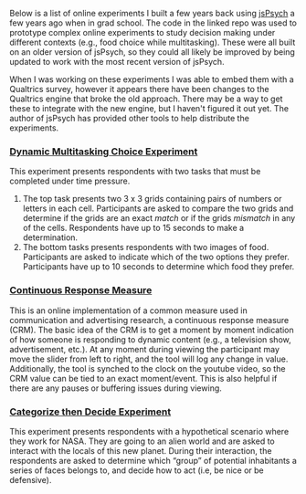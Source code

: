 Below is a list of online experiments I built a few years back using
[jsPsych](https://www.jspsych.org/) a few years ago when in grad school.
The code in the linked repo was used to prototype complex online
experiments to study decision making under different contexts (e.g.,
food choice while multitasking). These were all built on an older
version of jsPsych, so they could all likely be improved by being
updated to work with the most recent version of jsPsych.

When I was working on these experiments I was able to embed them with a
Qualtrics survey, however it appears there have been changes to the
Qualtrics engine that broke the old approach. There may be a way to get
these to integrate with the new engine, but I haven't figured it out
yet. The author of jsPsych has provided other tools to help distribute
the experiments.

### [Dynamic Multitasking Choice Experiment](https://codykcooper.github.io/Dynamic-Multitasking/)

This experiment presents respondents with two tasks that must be
completed under time pressure.

1.  The top task presents two 3 x 3 grids containing pairs of numbers or
    letters in each cell. Participants are asked to compare the two
    grids and determine if the grids are an exact *match* or if the
    grids *mismatch* in any of the cells. Respondents have up to 15
    seconds to make a determination.
2.  The bottom tasks presents respondents with two images of food.
    Participants are asked to indicate which of the two options they
    prefer. Participants have up to 10 seconds to determine which food
    they prefer.

### [Continuous Response Measure](https://codykcooper.github.io/Continuous-Response-Measure/)

This is an online implementation of a common measure used in
communication and advertising research, a continuous response measure
(CRM). The basic idea of the CRM is to get a moment by moment indication
of how someone is responding to dynamic content (e.g., a television
show, advertisement, etc.). At any moment during viewing the participant
may move the slider from left to right, and the tool will log any change
in value. Additionally, the tool is synched to the clock on the youtube
video, so the CRM value can be tied to an exact moment/event. This is
also helpful if there are any pauses or buffering issues during viewing.

### [Categorize then Decide Experiment](https://codykcooper.github.io/Categorize-then-Decide/)

This experiment presents respondents with a hypothetical scenario where
they work for NASA. They are going to an alien world and are asked to
interact with the locals of this new planet. During their interaction,
the respondents are asked to determine which “group” of potential
inhabitants a series of faces belongs to, and decide how to act (i.e, be
nice or be defensive).
